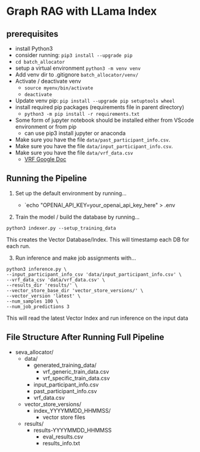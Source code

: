 # Graph RAG with LLama Index


## prerequisites
* install Python3
* consider running: `pip3 install --upgrade pip`
* `cd batch_allocator`
* setup a virtual environment `python3 -m venv venv`
* Add venv dir to .gitignore `batch_allocator/venv/`
* Activate / deactivate venv
    * `source myenv/bin/activate`
    * `deactivate`
* Update venv pip: `pip install --upgrade pip setuptools wheel`
* install required pip packages (requirements file in parent directory)
  * `python3 -m pip install -r requirements.txt`
* Some form of jupyter notebook should be installed either from VScode environment or from pip
  * can use pip3 install jupyter or anaconda
* Make sure you have the file `data/past_participant_info.csv`.
* Make sure you have the file `data/input_participant_info.csv`.
* Make sure you have the file `data/vrf_data.csv`
    * [VRF Google Doc](https://docs.google.com/spreadsheets/d/1r2YDv79x8mYN38kMj3219y149B0_lgbNJ_-58NzO8jo/edit?gid=842370995#gid=842370995)

## Running the Pipeline
1. Set up the default environment by running...
    * `echo "OPENAI_API_KEY=your_openai_api_key_here" > .env

2. Train the model / build the database by running...
```
python3 indexer.py --setup_training_data
```
This creates the Vector Database/Index. This will timestamp each DB for each run.

3. Run inference and make job assignments with...
```
python3 inference.py \
--input_participant_info_csv 'data/input_participant_info.csv' \
--vrf_data_csv 'data/vrf_data.csv' \
--results_dir 'results/' \
--vector_store_base_dir 'vector_store_versions/' \
--vector_version 'latest' \
--num_samples 100 \
--num_job_predictions 3
```

This will read the latest Vector Index and run inference on the input data

## File Structure After Running Full Pipeline

- seva_allocator/
    - data/
        - generated_training_data/
            - vrf_generic_train_data.csv
            - vrf_specific_train_data.csv
        - input_participant_info.csv
        - past_participant_info.csv
        - vrf_data.csv
    - vector_store_versions/
        - index_YYYYMMDD_HHMMSS/
            - vector store files
    - results/
        - results-YYYYMMDD_HHMMSS
            - eval_results.csv
            - results_info.txt